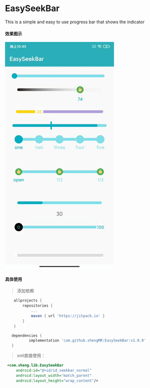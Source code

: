 # EasySeekBar
This is a simple and easy to use progress bar that shows the indicator

#### 效果图示

![1537408217454](note/1537408217454.gif)

#### 具体使用

> 添加依赖

```groovy
	allprojects {
		repositories {
			...
			maven { url 'https://jitpack.io' }
		}
	}
```
 ```groovy
 	dependencies {
	        implementation 'com.github.shengMR:EasySeekBar:v1.0.9'
	}

 ```

> xml直接使用：

```xml
 <com.sheng.lib.EasySeekBar
     android:id="@+id/id_seekbar_normal"
     android:layout_width="match_parent"
     android:layout_height="wrap_content"/>
```


















